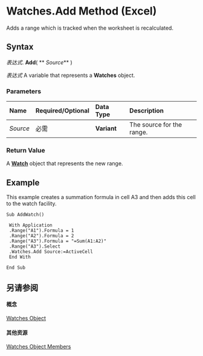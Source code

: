 
# Watches.Add Method (Excel)

Adds a range which is tracked when the worksheet is recalculated.


## Syntax

 _表达式_. **Add**( ** _Source_** )

 _表达式_ A variable that represents a **Watches** object.


### Parameters



|**Name**|**Required/Optional**|**Data Type**|**Description**|
|:-----|:-----|:-----|:-----|
| _Source_|必需|**Variant**|The source for the range.|

### Return Value

A  **[Watch](21b84863-55a8-e942-1941-bbe81ec3c7e2.md)** object that represents the new range.


## Example

This example creates a summation formula in cell A3 and then adds this cell to the watch facility.


```
Sub AddWatch() 
 
 With Application 
 .Range("A1").Formula = 1 
 .Range("A2").Formula = 2 
 .Range("A3").Formula = "=Sum(A1:A2)" 
 .Range("A3").Select 
 .Watches.Add Source:=ActiveCell 
 End With 
 
End Sub
```


## 另请参阅


#### 概念


[Watches Object](de403bcc-b927-90f6-75d7-9c936c7f58f7.md)
#### 其他资源


[Watches Object Members](http://msdn.microsoft.com/library/ef7ce63f-a6f5-9056-b2f8-4adce9e2c583%28Office.15%29.aspx)